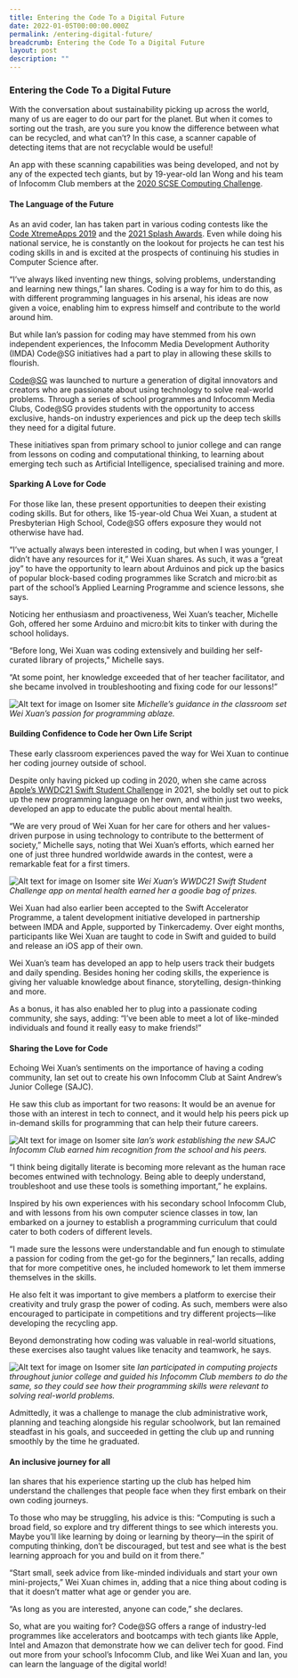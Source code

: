 ```yaml
---
title: Entering the Code To a Digital Future
date: 2022-01-05T00:00:00.000Z
permalink: /entering-digital-future/
breadcrumb: Entering the Code To a Digital Future
layout: post
description: ""
---
```

### Entering the Code To a Digital Future
 
With the conversation about sustainability picking up across the world, many of us are eager to do our part for the planet. But when it comes to sorting out the trash, are you sure you know the difference between what can be recycled, and what can’t? In this case, a scanner capable of detecting items that are not recyclable would be useful!

An app with these scanning capabilities was being developed, and not by any of the expected tech giants, but by 19-year-old Ian Wong and his team of Infocomm Club members at the [2020 SCSE Computing Challenge](https://www.ntu.edu.sg/scse/news-events/news/detail/scse-computing-challenge-2020).

#### **The Language of the Future**

As an avid coder, Ian has taken part in various coding contests like the [Code XtremeApps 2019](https://www.imda.gov.sg/news-and-events/events-listing/Code-XtremeApps-2019) and the [2021 Splash Awards](https://www.scs.org.sg/awards/splash). Even while doing his national service, he is constantly on the lookout for projects he can test his coding skills in and is excited at the prospects of continuing his studies in Computer Science after. 

“I’ve always liked inventing new things, solving problems, understanding and learning new things,” Ian shares. Coding is a way for him to do this, as with different programming languages in his arsenal, his ideas are now given a voice, enabling him to express himself and contribute to the world around him.

But while Ian’s passion for coding may have stemmed from his own independent experiences, the Infocomm Media Development Authority (IMDA) Code@SG initiatives had a part to play in allowing these skills to flourish.

[Code@SG](https://codesg.imda.gov.sg/) was launched to nurture a generation of digital innovators and creators who are passionate about using technology to solve real-world problems. Through a series of school programmes and Infocomm Media Clubs, Code@SG provides students with the opportunity to access exclusive, hands-on industry experiences and pick up the deep tech skills they need for a digital future.

These initiatives span from primary school to junior college and can range from lessons on coding and computational thinking, to learning about emerging tech such as Artificial Intelligence, specialised training and more.

#### **Sparking A Love for Code**

For those like Ian, these present opportunities to deepen their existing coding skills. But for others, like 15-year-old Chua Wei Xuan, a student at Presbyterian High School, Code@SG offers exposure they would not otherwise have had.

“I’ve actually always been interested in coding, but when I was younger, I didn’t have any resources for it,” Wei Xuan shares. As such, it was a “great joy” to have the opportunity to learn about Arduinos and pick up the basics of popular block-based coding programmes like Scratch and micro:bit as part of the school’s Applied Learning Programme and science lessons, she says.

Noticing her enthusiasm and proactiveness, Wei Xuan’s teacher, Michelle Goh, offered her some Arduino and micro:bit kits to tinker with during the school holidays.

“Before long, Wei Xuan was coding extensively and building her self-curated library of projects,” Michelle says.

“At some point, her knowledge exceeded that of her teacher facilitator, and she became involved in troubleshooting and fixing code for our lessons!”

![Alt text for image on Isomer site](/images/digitalfuture01.png)
*Michelle’s guidance in the classroom set Wei Xuan’s passion for programming ablaze.*

#### **Building Confidence to Code her Own Life Script**

These early classroom experiences paved the way for Wei Xuan to continue her coding journey outside of school.

Despite only having picked up coding in 2020, when she came across [Apple’s WWDC21 Swift Student Challenge](https://developer.apple.com/wwdc21/swift-student-challenge/) in 2021, she boldly set out to pick up the new programming language on her own, and within just two weeks, developed an app to educate the public about mental health. 

“We are very proud of Wei Xuan for her care for others and her values-driven purpose in using technology to contribute to the betterment of society,” Michelle says, noting that Wei Xuan’s efforts, which earned her one of just three hundred worldwide awards in the contest, were a remarkable feat for a first timers. 

![Alt text for image on Isomer site](/images/digitalfuture02.png)
*Wei Xuan’s WWDC21 Swift Student Challenge app on mental health earned her a goodie bag of prizes.*

Wei Xuan had also earlier been accepted to the Swift Accelerator Programme, a talent development initiative developed in partnership between IMDA and Apple, supported by Tinkercademy. Over eight months, participants like Wei Xuan are taught to code in Swift and guided to build and release an iOS app of their own.

Wei Xuan’s team has developed an app to help users track their budgets and daily spending. Besides honing her coding skills, the experience is giving her valuable knowledge about finance, storytelling, design-thinking and more. 

As a bonus, it has also enabled her to plug into a passionate coding community, she says, adding: “I’ve been able to meet a lot of like-minded individuals and found it really easy to make friends!”

#### **Sharing the Love for Code**

Echoing Wei Xuan’s sentiments on the importance of having a coding community, Ian set out to create his own Infocomm Club at Saint Andrew’s Junior College (SAJC).

He saw this club as important for two reasons: It would be an avenue for those with an interest in tech to connect, and it would help his peers pick up in-demand skills for programming that can help their future careers. 

![Alt text for image on Isomer site](/images/digitalfuture03.png)
*Ian’s work establishing the new SAJC Infocomm Club earned him recognition from the school and his peers.*

“I think being digitally literate is becoming more relevant as the human race becomes entwined with technology. Being able to deeply understand, troubleshoot and use these tools is something important,” he explains.

Inspired by his own experiences with his secondary school Infocomm Club, and with lessons from his own computer science classes in tow, Ian embarked on a journey to establish a programming curriculum that could cater to both coders of different levels.

“I made sure the lessons were understandable and fun enough to stimulate a passion for coding from the get-go for the beginners,” Ian recalls, adding that for more competitive ones, he included homework to let them immerse themselves in the skills. 

He also felt it was important to give members a platform to exercise their creativity and truly grasp the power of coding. As such, members were also encouraged to participate in competitions and try different projects—like developing the recycling app. 

Beyond demonstrating how coding was valuable in real-world situations, these exercises also taught values like tenacity and teamwork, he says.

![Alt text for image on Isomer site](/images/digitalfuture04.png)
*Ian participated in computing projects throughout junior college and guided his Infocomm Club members to do the same, so they could see how their programming skills were relevant to solving real-world problems.*

Admittedly, it was a challenge to manage the club administrative work, planning and teaching alongside his regular schoolwork, but Ian remained steadfast in his goals, and succeeded in getting the club up and running smoothly by the time he graduated.

#### **An inclusive journey for all**

Ian shares that his experience starting up the club has helped him understand the challenges that people face when they first embark on their own coding journeys.

To those who may be struggling, his advice is this: “Computing is such a broad field, so explore and try different things to see which interests you. Maybe you’ll like learning by doing or learning by theory—in the spirit of computing thinking, don’t be discouraged, but test and see what is the best learning approach for you and build on it from there.”

“Start small, seek advice from like-minded individuals and start your own mini-projects,” Wei Xuan chimes in, adding that a nice thing about coding is that it doesn’t matter what age or gender you are. 

“As long as you are interested, anyone can code,” she declares.

So, what are you waiting for? Code@SG offers a range of industry-led programmes like accelerators and bootcamps with tech giants like Apple, Intel and Amazon that demonstrate how we can deliver tech for good. Find out more from your school’s Infocomm Club, and like Wei Xuan and Ian, you can learn the language of the digital world!